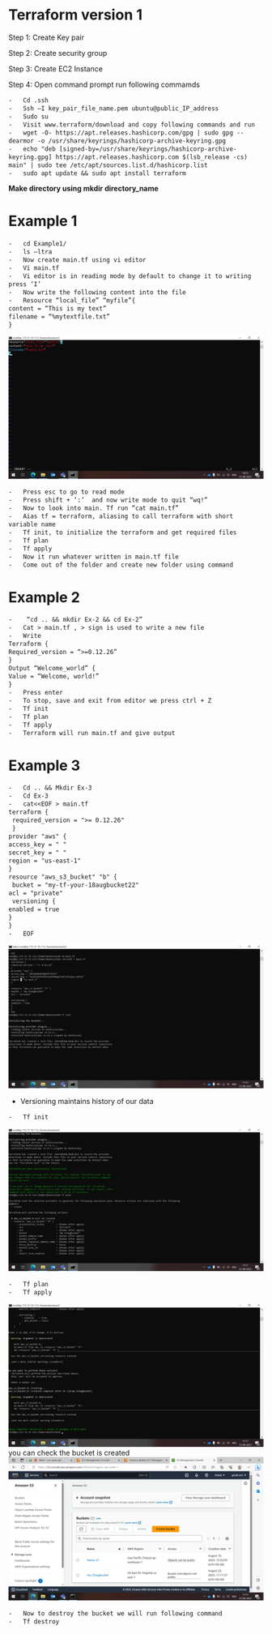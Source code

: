 # **Terraform version 1**

 Step 1: Create Key pair

 Step 2: Create security group

Step 3: Create EC2 Instance 

Step 4: Open command prompt run following commamds
```
-	Cd .ssh
-	Ssh –I key_pair_file_name.pem ubuntu@public_IP_address
-	Sudo su
-	Visit www.terraform/download and copy following commands and run
-	wget -O- https://apt.releases.hashicorp.com/gpg | sudo gpg --dearmor -o /usr/share/keyrings/hashicorp-archive-keyring.gpg
-	echo "deb [signed-by=/usr/share/keyrings/hashicorp-archive-keyring.gpg] https://apt.releases.hashicorp.com $(lsb_release -cs) main" | sudo tee /etc/apt/sources.list.d/hashicorp.list
-	sudo apt update && sudo apt install terraform
```
**Make directory using mkdir directory_name**

# Example 1

```
-	cd Example1/
-	ls –ltra
-	Now create main.tf using vi editor
-	Vi main.tf
-	Vi editor is in reading mode by default to change it to writing press ‘I’ 
-	Now write the following content into the file
-	Resource “local_file” “myfile”{
content = “This is my text”
filename = “%mytextfile.txt”
}
```
![Alt text](<doc/MicrosoftTeams-image (11).png>)
```
-	Press esc to go to read mode
-	Press shift + ‘:’  and now write mode to quit “wq!”
-	Now to look into main. Tf run “cat main.tf”
-	Aias tf = terraform, aliasing to call terraform with short variable name
-	Tf init, to initialize the terraform and get required files
-	Tf plan
-	Tf apply
-	Now it run whatever written in main.tf file
-	Come out of the folder and create new folder using command
```
# Example 2
```
-	 “cd .. && mkdir Ex-2 && cd Ex-2”
-	Cat > main.tf , > sign is used to write a new file 
-	Write 
Terraform {
Required_version = “>=0.12.26”
}
Output “Welcome_world” {
Value = “Welcome, world!”
}
-	Press enter
-	To stop, save and exit from editor we press ctrl + Z
-	Tf init
-	Tf plan 
-	Tf apply 
-	Terraform will run main.tf and give output
```
# Example 3
```
-	Cd .. && Mkdir Ex-3
-	Cd Ex-3
-	cat<<EOF > main.tf 
terraform {
 required_version = ">= 0.12.26"
 } 
provider "aws" { 
access_key = " " 
secret_key = " "
region = "us-east-1" 
} 
resource "aws_s3_bucket" "b" {
 bucket = "my-tf-your-18augbucket22" 
acl = "private"
 versioning { 
enabled = true 
} 
} 
-	EOF
```
![Alt text](<doc/MicrosoftTeams-image (13).png>)
-	Versioning maintains history of our data
```
-	Tf init
```
![Alt text](<doc/MicrosoftTeams-image (14).png>)
```
-	Tf plan
-	Tf apply
```
![Alt text](<doc/MicrosoftTeams-image (9).png>)
you can check the bucket is created
![Alt text](<doc/MicrosoftTeams-image (12).png>)
```
-	Now to destroy the bucket we will run following command
-	Tf destroy
```